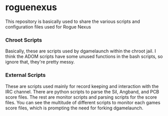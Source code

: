 # roguenexus
This repository is basically used to share the various scripts and configuration files used for Rogue Nexus

### Chroot Scripts
Basically, these are scripts used by dgamelaunch within the chroot jail. I think the ADOM scripts have some unused functions in the bash scripts, so ignore that, they're pretty messy.

### External Scripts
These are scripts used mainly for record keeping and interaction with the IRC channel. There are python scripts to parse the Sil, Angband, and PCB score files. The rest are monitor scripts and parsing scripts for the score files. You can see the multitude of different scripts to monitor each games score files, which is prompting the need for forking dgamelaunch.
